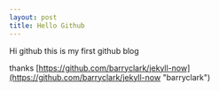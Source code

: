 ```yaml
---
layout: post
title: Hello Github
---
```


Hi github this is my first github blog

thanks [https://github.com/barryclark/jekyll-now](https://github.com/barryclark/jekyll-now "barryclark")
